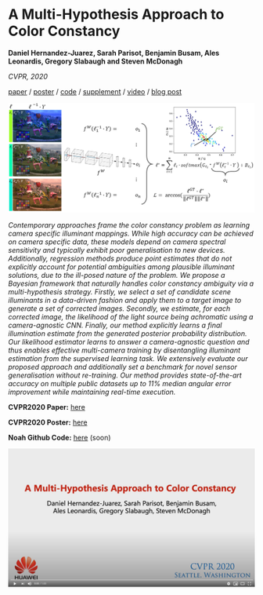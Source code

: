 # **A Multi-Hypothesis Approach to Color Constancy**

**Daniel Hernandez-Juarez, Sarah Parisot, Benjamin Busam, Ales Leonardis, Gregory Slabaugh and Steven McDonagh**

*CVPR, 2020*

[paper](https://arxiv.org/abs/2002.12896 "A Multi-Hypothesis Approach to Color Constancy paper") / [poster](https://github.com/smcdonagh/multi_hyp_cc/blob/master/06066-poster.pdf "A Multi-Hypothesis Approach to Color Constancy poster") / [code](https://github.com/huawei-noah/multi_hyp_cc "A Multi-Hypothesis Approach to Color Constancy code") / [supplement](https://arxiv.org/abs/2002.12896) / [video](https://youtu.be/3NjLnmFyXwI) / [blog post](http://www.noahlab.com.hk/#/news/5ee70c18a0c07a1a3855452d)

![candidate_selection](candidate_selection.png)

*Contemporary approaches frame the color constancy problem as learning camera specific illuminant mappings. While high accuracy can be achieved on camera specific data, these models depend on camera spectral sensitivity and typically exhibit poor generalisation to new devices. Additionally, regression methods produce point estimates that do not explicitly account for potential ambiguities among plausible illuminant solutions, due to the ill-posed nature of the problem. We propose a Bayesian framework that naturally handles color constancy ambiguity via a multi-hypothesis strategy. Firstly, we select a set of candidate scene illuminants in a data-driven fashion and apply them to a target image to generate a set of corrected images. Secondly, we estimate, for each corrected image, the likelihood of the light source being achromatic using a camera-agnostic CNN. Finally, our method explicitly learns a final illumination estimate from the generated posterior probability distribution. Our likelihood estimator learns to answer a camera-agnostic question and thus enables effective multi-camera training by disentangling illuminant estimation from the supervised learning task. We extensively evaluate our proposed approach and additionally set a benchmark for novel sensor generalisation without re-training. Our method provides state-of-the-art accuracy on multiple public datasets up to 11% median angular error improvement while maintaining real-time execution.*

**CVPR2020 Paper:** [here](https://arxiv.org/abs/2002.12896 "A Multi-Hypothesis Approach to Color Constancy paper")

**CVPR2020 Poster:** [here](https://github.com/smcdonagh/multi_hyp_cc/blob/master/06066-poster.pdf "A Multi-Hypothesis Approach to Color Constancy poster")

**Noah Github Code:** [here](https://github.com/huawei-noah/multi_hyp_cc "A Multi-Hypothesis Approach to Color Constancy code") (soon)

[![A Multi-Hypothesis Approach to Color Constancy Video](06066-youtube.png)](https://youtu.be/3NjLnmFyXwI)
